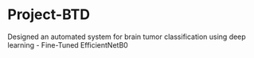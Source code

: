 # Project-BTD
Designed an automated system for brain tumor classification using deep learning - Fine-Tuned EfficientNetB0
